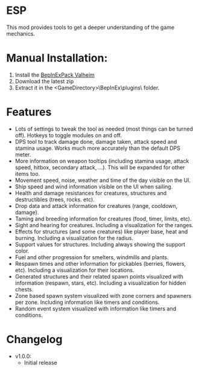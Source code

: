 # ESP

This mod provides tools to get a deeper understanding of the game mechanics.

# Manual Installation:

1. Install the [BepInExPack Valheim](https://valheim.thunderstore.io/package/denikson/BepInExPack_Valheim/)
2. Download the latest zip
3. Extract it in the \<GameDirectory\>\BepInEx\plugins\ folder.

# Features

- Lots of settings to tweak the tool as needed (most things can be turned off). Hotkeys to toggle modules on and off.
- DPS tool to track damage done, damage taken, attack speed and stamina usage. Works much more accurately than the default DPS meter.
- More information on weapon tooltips (including stamina usage, attack speed, hitbox, secondary attack, ...). This will be expanded for other items too.
- Movement speed, noise, weather and time of the day visible on the UI.
- Ship speed and wind information visible on the UI when sailing.
- Health and damage resistances for creatures, structures and destructibles (trees, rocks. etc).
- Drop data and attack information for creatures (range, cooldown, damage).
- Taming and breeding information for creatures (food, timer, limits, etc).
- Sight and hearing for creatures. Including a visualization for the ranges.
- Effects for structures (and some creatures) like player base, heat and burning. Including a visualization for the radius.
- Support values for structures. Including always showing the support color.
- Fuel and other progression for smelters, windmills and plants.
- Respawn times and other information for pickables (berries, flowers, etc). Including a visualization for their locations.
- Generated structures and their related spawn points visualized with information (respawn, stars, etc). Including a visualization for hidden chests.
- Zone based spawn system visualized with zone corners and spawners per zone. Including information like timers and conditions.
- Random event system visualized with information like timers and conditions.

# Changelog
- v1.0.0: 
	- Initial release